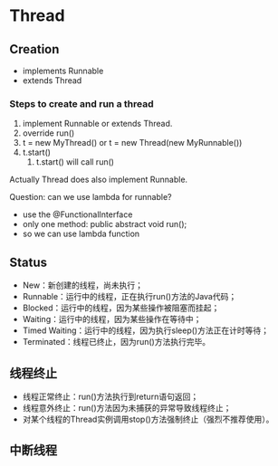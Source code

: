 # Thread

## Creation
* implements Runnable
* extends Thread

### Steps to create and run a thread
1. implement Runnable or extends Thread.
2. override run()
3. t = new MyThread() or t = new Thread(new MyRunnable())
4. t.start()
   1. t.start() will call run()

Actually Thread does also implement Runnable.

Question: can we use lambda for runnable?
* use the @FunctionalInterface
* only one method: public abstract void run();
* so we can use lambda function

## Status
* New：新创建的线程，尚未执行；
* Runnable：运行中的线程，正在执行run()方法的Java代码；
* Blocked：运行中的线程，因为某些操作被阻塞而挂起；
* Waiting：运行中的线程，因为某些操作在等待中；
* Timed Waiting：运行中的线程，因为执行sleep()方法正在计时等待；
* Terminated：线程已终止，因为run()方法执行完毕。

## 线程终止
* 线程正常终止：run()方法执行到return语句返回；
* 线程意外终止：run()方法因为未捕获的异常导致线程终止；
* 对某个线程的Thread实例调用stop()方法强制终止（强烈不推荐使用）。

## 中断线程
